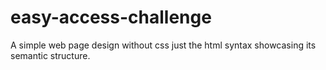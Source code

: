 # easy-access-challenge

A simple web page design without css just the html syntax showcasing its semantic structure.

